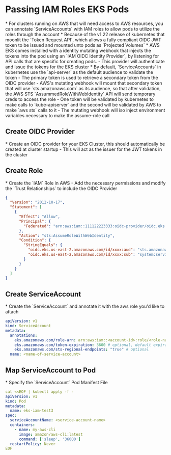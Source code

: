 <h1>Passing IAM Roles EKS Pods</h1>
* For clusters running on AWS that will need access to AWS resources, you can annotate `ServiceAccounts` with IAM roles to allow pods to utilize the roles through the account
* Because of the v1.22 release of kubernetes that moonlit the `Token Request API`, which allows a fully compliant OIDC JWT token to be issued and mounted unto pods as `Projected Volumes`
* AWS EKS comes installed with a identity mutating webhook that injects the tokens into the pod using an `IAM OIDC Identity Provider`, by listening for API calls that are specific for creating pods.
  - This provider will authenticate and issue the tokens for the EKS cluster
* By default, `ServiceAccounts` in kubernetes use the `api-server` as the default audience to validate the token
  - The primary token is used to retrieve a secondary token from the OIDC provider
  - AWS's mutating webhook will mount that secondary token that will use `sts.amazonaws.com` as its audience, so that after validation, the AWS STS `AssummedRoleWithWebIdentity` API will send temporary creds to access the role
  - One token will be validated by kubernetes to make calls to `kube-apiserver` and the second will be validated by AWS to make `aws sts` calls to it
  - The mutating webhook will iso inject environment variables necessary to make the assume-role call 

<h2>Create OIDC Provider</h2>
* Create an OIDC provider for your EKS Cluster, this should automatically be created at cluster startup
  - This will act as the issuer for the JWT tokens in the cluster
<h2>Create Role</h2>
* Create the `IAM` Role in AWS
  - Add the necessary permissions and modify the `Trust Relationships` to include the OIDC Provider

   ```json
   {
     "Version": "2012-10-17",
     "Statement": [
       {
         "Effect": "Allow",
         "Principal": {
           "Federated": "arn:aws:iam::111122223333:oidc-provider/oidc.eks.us-east-2.amazonaws.com/id/xxxx"
         },
         "Action": "sts:AssumeRoleWithWebIdentity",
         "Condition": {
           "StringEquals": {
             "oidc.eks.us-east-2.amazonaws.com/id/xxxx:aud": "sts.amazonaws.com",
             "oidc.eks.us-east-2.amazonaws.com/id/xxxx:sub": "system:serviceaccount:default:<name-of-service-account"
           }
         }
       }
     ]
   }
   ```

<h2>Create ServiceAccount</h2>
* Create the `ServiceAccount` and annotate it with the aws role you'd like to attach

```yml
apiVersion: v1
kind: ServiceAccount
metadata: 
  annotations:
    eks.amazonaws.com/role-arn: arn:aws:iam::<account-id>:role/<role-name>
    eks.amazonaws.com/token-expiration: 3600 # optional, default expiration for token before rotation
    eks.amazonaws.com/sts-regional-endpoints: "true" # optional 
  name: <name-of-service-account>
```

<h2>Map ServiceAccount to Pod</h2>
* Specify the `ServiceAccount` Pod Manifest File

```yml
cat <<EOF | kubectl apply -f -
apiVersion: v1
kind: Pod
metadata:
  name: eks-iam-test3
spec:
  serviceAccountName: <service-account-name>
  containers:
    - name: my-aws-cli
      image: amazon/aws-cli:latest
      command: ['sleep', '36000']
  restartPolicy: Never
EOF
```
